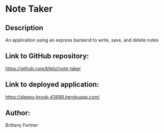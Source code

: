 # Note Taker

## Description

An application using an express backend to write, save, and delete notes

## Link to GitHub repository:

https://github.com/bfeliz/note-taker

## Link to deployed application:

https://sleepy-brook-43688.herokuapp.com/

## Author:

Brittany Fortner
